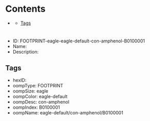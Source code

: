 



Contents
========

* [](#)
	* [Tags](#tags)

# 

- ID: FOOTPRINT-eagle-eagle-default-con-amphenol-B0100001
- Name: 
- Description: 

## Tags

- hexID: 
- oompType: FOOTPRINT
- oompSize: eagle
- oompColor: eagle-default
- oompDesc: con-amphenol
- oompIndex: B0100001
- oompName: eagle-default/con-amphenol/B0100001
